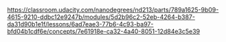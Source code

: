 https://classroom.udacity.com/nanodegrees/nd213/parts/789a1625-9b09-4615-9210-ddbc12e9247b/modules/5d2b96c2-52eb-4264-b387-da31d90b1e1f/lessons/6ad7eae3-77b6-4c93-ba97-bfd04b1cdf6e/concepts/7e61918e-ca32-4a40-8051-12d84e3c5e39